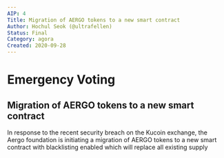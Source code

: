 ```yaml
---
AIP: 4
Title: Migration of AERGO tokens to a new smart contract
Author: Hochul Seok (@ultrafellen)
Status: Final
Category: agora
Created: 2020-09-28
---
```


# Emergency Voting
## Migration of AERGO tokens to a new smart contract

In response to the recent security breach on the Kucoin exchange, the Aergo foundation is initiating a migration of AERGO tokens to a new smart contract with blacklisting enabled which will replace all existing supply
